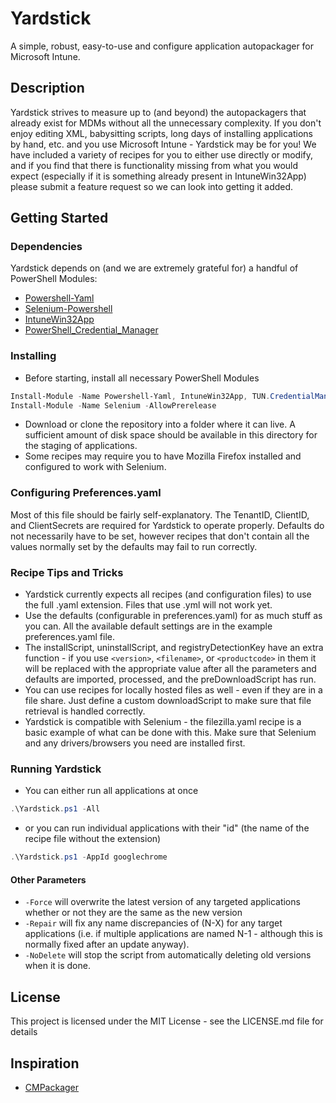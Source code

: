 # Yardstick

A simple, robust, easy-to-use and configure application autopackager for Microsoft Intune. 

## Description

Yardstick strives to measure up to (and beyond) the  autopackagers that already exist for MDMs without all the unnecessary complexity. 
If you don't enjoy editing XML, babysitting scripts, long days of installing applications by hand, etc. and you use Microsoft Intune - Yardstick may be for you!
We have included a variety of recipes for you to either use directly or modify, and if you find that there is functionality missing from what you would expect (especially if it is something already present in IntuneWin32App) please submit a feature request so we can look into getting it added.

## Getting Started

### Dependencies

Yardstick depends on (and we are extremely grateful for) a handful of PowerShell Modules:
* [Powershell-Yaml](https://github.com/cloudbase/powershell-yaml)
* [Selenium-Powershell](https://github.com/adamdriscoll/selenium-powershell)
* [IntuneWin32App](https://github.com/MSEndpointMgr/IntuneWin32App)
* [PowerShell_Credential_Manager](https://github.com/echalone/PowerShell_Credential_Manager)


### Installing

* Before starting, install all necessary PowerShell Modules
```powershell
Install-Module -Name Powershell-Yaml, IntuneWin32App, TUN.CredentialManager
Install-Module -Name Selenium -AllowPrerelease
```
* Download or clone the repository into a folder where it can live. A sufficient amount of disk space should be available in this directory for the staging of applications. 
* Some recipes may require you to have Mozilla Firefox installed and configured to work with Selenium.


### Configuring Preferences.yaml

Most of this file should be fairly self-explanatory. The TenantID, ClientID, and ClientSecrets are required for Yardstick to operate properly. Defaults do not necessarily have to be set, however recipes that don't contain all the values normally set by the defaults may fail to run correctly.

### Recipe Tips and Tricks
* Yardstick currently expects all recipes (and configuration files) to use the full .yaml extension. Files that use .yml will not work yet.
* Use the defaults (configurable in preferences.yaml) for as much stuff as you can. All the available default settings are in the example preferences.yaml file.
* The installScript, uninstallScript, and registryDetectionKey have an extra function - if you use ```<version>```, ```<filename>```, or ```<productcode>``` in them it will be replaced with the appropriate value after all the parameters and defaults are imported, processed, and the preDownloadScript has run.
* You can use recipes for locally hosted files as well - even if they are in a file share. Just define a custom downloadScript to make sure that file retrieval is handled correctly.
* Yardstick is compatible with Selenium - the filezilla.yaml recipe is a basic example of what can be done with this. Make sure that Selenium and any drivers/browsers you need are installed first.


### Running Yardstick

* You can either run all applications at once
```powershell
.\Yardstick.ps1 -All
```
* or you can run individual applications with their "id" (the name of the recipe file without the extension)
```powershell
.\Yardstick.ps1 -AppId googlechrome
```

#### Other Parameters

* ```-Force``` will overwrite the latest version of any targeted applications whether or not they are the same as the new version
* ```-Repair``` will fix any name discrepancies of (N-X) for any target applications (i.e. if multiple applications are named N-1 - although this is normally fixed after an update anyway).
* ```-NoDelete``` will stop the script from automatically deleting old versions when it is done. 


## License

This project is licensed under the MIT License - see the LICENSE.md file for details


## Inspiration

* [CMPackager](https://github.com/asjimene/CMPackager)

